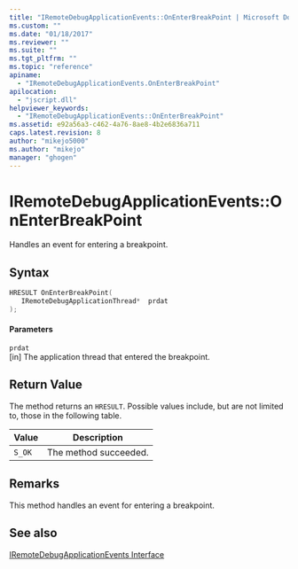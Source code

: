 ```yaml
---
title: "IRemoteDebugApplicationEvents::OnEnterBreakPoint | Microsoft Docs"
ms.custom: ""
ms.date: "01/18/2017"
ms.reviewer: ""
ms.suite: ""
ms.tgt_pltfrm: ""
ms.topic: "reference"
apiname: 
  - "IRemoteDebugApplicationEvents.OnEnterBreakPoint"
apilocation: 
  - "jscript.dll"
helpviewer_keywords: 
  - "IRemoteDebugApplicationEvents::OnEnterBreakPoint"
ms.assetid: e92a56a3-c462-4a76-8ae8-4b2e6836a711
caps.latest.revision: 8
author: "mikejo5000"
ms.author: "mikejo"
manager: "ghogen"
---
```

# IRemoteDebugApplicationEvents::OnEnterBreakPoint
Handles an event for entering a breakpoint.  
  
## Syntax  
  
```cpp
HRESULT OnEnterBreakPoint(  
   IRemoteDebugApplicationThread*  prdat  
);  
```  
  
#### Parameters  
 `prdat`  
 [in] The application thread that entered the breakpoint.  
  
## Return Value  
 The method returns an `HRESULT`. Possible values include, but are not limited to, those in the following table.  
  
|Value|Description|  
|-----------|-----------------|  
|`S_OK`|The method succeeded.|  
  
## Remarks  
 This method handles an event for entering a breakpoint.  
  
## See also  
 [IRemoteDebugApplicationEvents Interface](../../winscript/reference/iremotedebugapplicationevents-interface.md)
